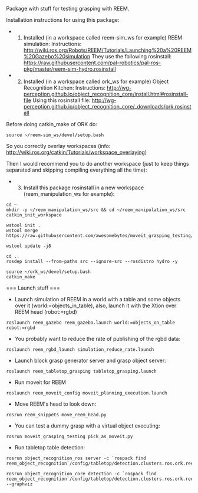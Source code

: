 Package with stuff for testing grasping with REEM.

Installation instructions for using this package:

* 1) Installed (in a workspace called reem-sim_ws for example) REEM simulation:
Instructions: http://wiki.ros.org/Robots/REEM/Tutorials/Launching%20a%20REEM%20Gazebo%20simulation
They use the following rosinstall:
https://raw.githubusercontent.com/pal-robotics/pal-ros-pkg/master/reem-sim-hydro.rosinstall


* 2) Installed (in a workspace called ork_ws for example) Object Recognition Kitchen:
Instructions: http://wg-perception.github.io/object_recognition_core/install.html#rosinstall-file
Using this rosinstall file:
http://wg-perception.github.io/object_recognition_core/_downloads/ork.rosinstall

Before doing catkin_make of ORK do:
```
source ~/reem-sim_ws/devel/setup.bash
```
So you correctly overlay workspaces (info: http://wiki.ros.org/catkin/Tutorials/workspace_overlaying)

Then I would recommend you to do another workspace (just to keep things separated and skipping compiling everything all the time):

* 3) Install this package rosinstall in a new workspace (reem_manipulation_ws for example):
```
cd ~
mkdir -p ~/reem_manipulation_ws/src && cd ~/reem_manipulation_ws/src
catkin_init_workspace

wstool init .
wstool merge https://raw.githubusercontent.com/awesomebytes/moveit_grasping_testing/master/.rosinstall

wstool update -j8

cd ..
rosdep install --from-paths src --ignore-src --rosdistro hydro -y

source ~/ork_ws/devel/setup.bash
catkin_make
```

=== Launch stuff ===

* Launch simulation of REEM in a world with a table and some objects over it (world:=objects_in_table), also, launch it with the Xtion over REEM head (robot:=rgbd)
```
roslaunch reem_gazebo reem_gazebo.launch world:=objects_on_table robot:=rgbd
```
* You probably want to reduce the rate of publishing of the rgbd data:
```
roslaunch reem_rgbd_launch simulation_reduce_rate.launch
```

* Launch block grasp generator server and grasp object server:
```
roslaunch reem_tabletop_grasping tabletop_grasping.launch
```

* Run moveit for REEM
```
roslaunch reem_moveit_config moveit_planning_execution.launch
```

* Move REEM's head to look down:
```
rosrun reem_snippets move_reem_head.py
```

* You can test a dummy grasp with a virtual object executing:
```
rosrun moveit_grasping_testing pick_as_moveit.py
```

* Run tabletop table detection:
```
rosrun object_recognition_ros server -c `rospack find reem_object_recognition`/config/tabletop/detection.clusters.ros.ork.reem

rosrun object_recognition_core detection -c `rospack find reem_object_recognition`/config/tabletop/detection.clusters.ros.ork.reem --graphviz
```